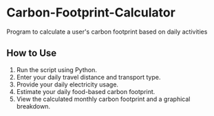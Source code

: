 # Carbon-Footprint-Calculator
Program to calculate a user's carbon footprint based on daily activities
## How to Use
1. Run the script using Python.
2. Enter your daily travel distance and transport type.
3. Provide your daily electricity usage.
4. Estimate your daily food-based carbon footprint.
5. View the calculated monthly carbon footprint and a graphical breakdown.
